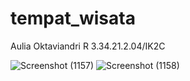 # tempat_wisata

Aulia Oktaviandri R
3.34.21.2.04/IK2C

![Screenshot (1157)](https://user-images.githubusercontent.com/116175601/212141591-ac39aee0-fa9d-422d-a4ef-9c4718007eea.png)
![Screenshot (1158)](https://user-images.githubusercontent.com/116175601/212141613-4a22362c-546f-4a71-8f6c-ba618acef6f6.png)

